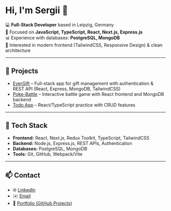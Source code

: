 # Hi, I'm Sergii 👋

💻 **Full-Stack Developer** based in Leipzig, Germany  
🚀 Focused on **JavaScript, TypeScript, React, Next.js, Express.js**  
📊 Experience with databases: **PostgreSQL, MongoDB**  
🎨 Interested in modern frontend (TailwindCSS, Responsive Design) & clean architecture  

---

## 🚀 Projects
- [EverGift](https://github.com/SergiiBzn/EverGift) – Full-stack app for gift management with authentication & REST API (React, Express, MongoDB, TailwindCSS)  
- [Poke-Battle](https://github.com/SergiiBzn/Poke-Battle) – Interactive battle game with React frontend and MongoDB backend  
- [Todo App](https://github.com/SergiiBzn/Todo) – React/TypeScript practice with CRUD features  

---

## 🔧 Tech Stack
- **Frontend:** React, Next.js, Redux Toolkit, TypeScript, TailwindCSS  
- **Backend:** Node.js, Express.js, REST APIs, Authentication  
- **Databases:** PostgreSQL, MongoDB  
- **Tools:** Git, GitHub, Webpack/Vite  

---

## 📫 Contact
- 🌐 [LinkedIn](https://www.linkedin.com/in/sergii-buzun/) 
- ✉️ [Email](mailto:sergiibuzun@gmail.com)  
- 📂 [Portfolio (GitHub Projects)](https://github.com/SergiiBzn)  

